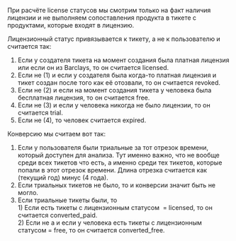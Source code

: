 При расчёте license статусов мы смотрим только на факт наличия лицензии и не выполняем сопоставления продукта в тикете с продуктами, которые входят в лицензию.

Лицензионный статус привязывается к тикету, а не к пользователю и считается так:<br>
1. Если у создателя тикета на момент создания была платная лицензия или если он из Barclays, то он считается licensed.
2. Eсли не (1) и если у создателя была когда-то платная лицензия и тикет создан после того как её отозвали, то он считается revoked.
3. Если не (2) и если на момент создания тикета у человека была бесплатная лицензия, то он считается free.
4. Если не (3) и если у человека никогда не было лицензии, то он считается trial.
5. Если не (4), то человек считается expired.

Конверсию мы считаем вот так:<br>
1. Если у пользователя были триальные за тот отрезок времени, который доступен для анализа. Тут именно важно, что не вообще среди всех тикетов что есть, а именно среди тех тикетов, которые попали в этот отрезок времени. Длина отрезка считается как (текущий год) минус (4 года).
2. Если триальных тикетов не было, то и конверсии значит быть не могло.
3. Если триальные тикеты были, то
<br> 1) Если есть тикеты с лицензионным статусом  = licensed, то он считается converted_paid.
<br> 2) Eсли не a и если у человека есть тикеты с лицензионным статусом = free, то он считается converted_free.